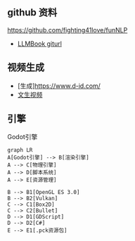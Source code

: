 ## github 资料
https://github.com/fighting41love/funNLP

- [LLMBook giturl](https://github.com/RUCAIBox/LLMSurvey)


## 视频生成
- [生成]https://www.d-id.com/
- [文生视频](https://www.synthesia.io/demo-thank-you)


## 引擎
Godot引擎

```mermaid
graph LR
A[Godot引擎] --> B[渲染引擎]
A --> C[物理引擎]
A --> D[脚本系统]
A --> E[资源管理]

B --> B1[OpenGL ES 3.0]
B --> B2[Vulkan]
C --> C1[Box2D] 
C --> C2[Bullet]
D --> D1[GDScript]
D --> D2[C#]
E --> E1[.pck资源包]
```